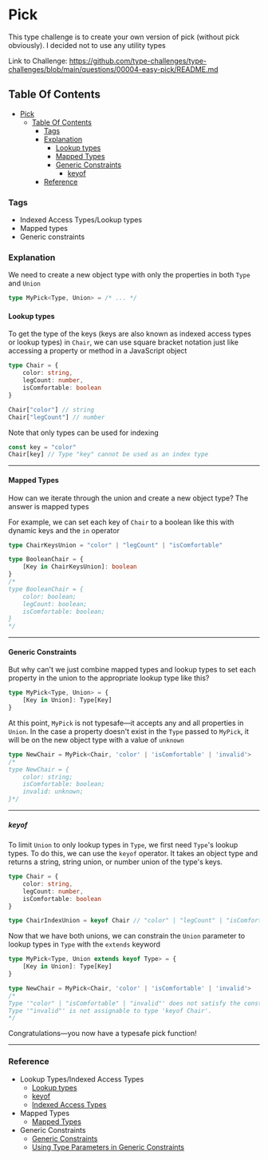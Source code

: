# Pick
This type challenge is to create your own version of pick (without pick obviously). I decided not to use any utility types

Link to Challenge: https://github.com/type-challenges/type-challenges/blob/main/questions/00004-easy-pick/README.md
## Table Of Contents
- [Pick](#pick)
	- [Table Of Contents](#table-of-contents)
		- [Tags](#tags)
		- [Explanation](#explanation)
			- [Lookup types](#lookup-types)
			- [Mapped Types](#mapped-types)
			- [Generic Constraints](#generic-constraints)
				- [keyof](#keyof)
		- [Reference](#reference)

### Tags
- Indexed Access Types/Lookup types
- Mapped types
- Generic constraints
  
### Explanation
We need to create a new object type with only the properties in both `Type` and `Union` 
```ts
type MyPick<Type, Union> = /* ... */
```

#### Lookup types
To get the type of the keys (keys are also known as indexed access types or lookup types) in `Chair`, we can use square bracket notation just like accessing a property or method in a JavaScript object

```ts
type Chair = {
	color: string,
	legCount: number,
	isComfortable: boolean
}

Chair["color"] // string
Chair["legCount"] // number
```
Note that only types can be used for indexing
```ts
const key = "color"
Chair[key] // Type "key" cannot be used as an index type
```

---
#### Mapped Types
How can we iterate through the union and create a new object type? The answer is mapped types

For example, we can set each key of `Chair` to a boolean like this with dynamic keys and the `in` operator

```ts
type ChairKeysUnion = "color" | "legCount" | "isComfortable"

type BooleanChair = {
	[Key in ChairKeysUnion]: boolean
} 
/*
type BooleanChair = {
    color: boolean;
    legCount: boolean;
    isComfortable: boolean;
}
*/
```

---
#### Generic Constraints
But why can't we just combine mapped types and lookup types to set each property in the union to the appropriate lookup type like this?

```ts
type MyPick<Type, Union> = {
	[Key in Union]: Type[Key]
}
```
At this point, `MyPick` is not typesafe—it accepts any and all properties in `Union`. In the case a property doesn't exist in the `Type` passed to `MyPick`, it will be on the new object type with a value of `unknown`

```ts
type NewChair = MyPick<Chair, 'color' | 'isComfortable' | 'invalid'>
/*
type NewChair = {
    color: string;
    isComfortable: boolean;
    invalid: unknown;
}*/
```
---

##### keyof
To limit `Union` to only lookup types in `Type`, we first need `Type`'s lookup types. To do this, we can use the `keyof` operator. It takes an object type and returns a string, string union, or number union of the type's keys.

```ts
type Chair = {
	color: string,
	legCount: number,
	isComfortable: boolean
}

type ChairIndexUnion = keyof Chair // "color" | "legCount" | "isComfortable"
```
Now that we have both unions, we can constrain the `Union` parameter to lookup types in `Type` with the `extends` keyword 
```ts
type MyPick<Type, Union extends keyof Type> = {
	[Key in Union]: Type[Key]
}

type NewChair = MyPick<Chair, 'color' | 'isComfortable' | 'invalid'>
/*
Type '"color" | "isComfortable" | "invalid"' does not satisfy the constraint 'keyof Chair'.
Type '"invalid"' is not assignable to type 'keyof Chair'.
*/
```

Congratulations—you now have a typesafe pick function!

---

### Reference
- Lookup Types/Indexed Access Types
  - [Lookup types](https://www.typescriptlang.org/docs/handbook/release-notes/typescript-2-1.html#keyof-and-lookup-types)
  - [keyof](https://www.typescriptlang.org/docs/handbook/2/keyof-types.html)
  - [Indexed Access Types](https://www.typescriptlang.org/docs/handbook/2/indexed-access-types.html)
- Mapped Types
  - [Mapped Types](https://www.typescriptlang.org/docs/handbook/2/mapped-types.html)
- Generic Constraints
  - [Generic Constraints](https://www.typescriptlang.org/docs/handbook/2/generics.html#generic-constraints)
  - [Using Type Parameters in Generic Constraints](https://www.typescriptlang.org/docs/handbook/2/generics.html#using-type-parameters-in-generic-constraints)